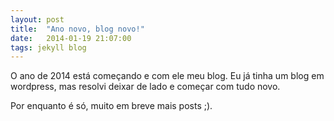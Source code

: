 ```yaml
---
layout: post
title:  "Ano novo, blog novo!"
date:   2014-01-19 21:07:00
tags: jekyll blog
---
```


O ano de 2014 está começando e com ele meu blog. Eu já tinha um blog em wordpress, mas resolvi deixar de lado e começar com tudo novo.

Por enquanto é só, muito em breve mais posts ;).
